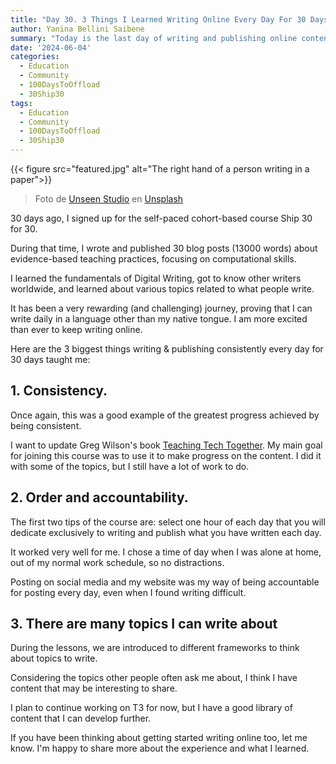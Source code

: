 ```yaml
---
title: "Day 30. 3 Things I Learned Writing Online Every Day For 30 Days In A Row."
author: Yanina Bellini Saibene
summary: "Today is the last day of writing and publishing online content for 30 days. I completed the challenge.  Some things I learned along the way." 
date: '2024-06-04'
categories:
  - Education
  - Community
  - 100DaysToOffload
  - 30Ship30
tags:
  - Education
  - Community
  - 100DaysToOffload
  - 30Ship30
---
```


{{< figure src="featured.jpg" alt="The right hand of a person writing in a paper">}}

> Foto de <a href="https://unsplash.com/es/@uns__nstudio?utm_content=creditCopyText&utm_medium=referral&utm_source=unsplash">Unseen Studio</a> en <a href="https://unsplash.com/es/fotos/persona-que-escribe-en-una-mesa-de-madera-marron-cerca-de-una-taza-de-ceramica-blanca-s9CC2SKySJM?utm_content=creditCopyText&utm_medium=referral&utm_source=unsplash">Unsplash</a>

30 days ago, I signed up for the self-paced cohort-based course Ship 30 for 30.

During that time, I wrote and published 30 blog posts (13000 words) about evidence-based teaching practices, focusing on computational skills.

I learned the fundamentals of Digital Writing, got to know other writers worldwide, and learned about various topics related to what people write.

It has been a very rewarding (and challenging) journey, proving that I can write daily in a language other than my native tongue. I am more excited than ever to keep writing online.

Here are the 3 biggest things writing & publishing consistently every day for 30 days taught me:

## **1. Consistency.**

Once again, this was a good example of the greatest progress achieved by being consistent.

I want to update Greg Wilson's book [Teaching Tech Together](https://teachingtechtogether.netlify.app/). My main goal for joining this course was to use it to make progress on the content. I did it with some of the topics, but I still have a lot of work to do.

## **2. Order and accountability.**

The first two tips of the course are: select one hour of each day that you will dedicate exclusively to writing and publish what you have written each day.

It worked very well for me. I chose a time of day when I was alone at home, out of my normal work schedule, so no distractions.

Posting on social media and my website was my way of being accountable for posting every day, even when I found writing difficult.

## **3. There are many topics I can write about**

During the lessons, we are introduced to different frameworks to think about topics to write.

Considering the topics other people often ask me about, I think I have content that may be interesting to share.

I plan to continue working on T3 for now, but I have a good library of content that I can develop further.

If you have been thinking about getting started writing online too, let me know. I'm happy to share more about the experience and what I learned.
